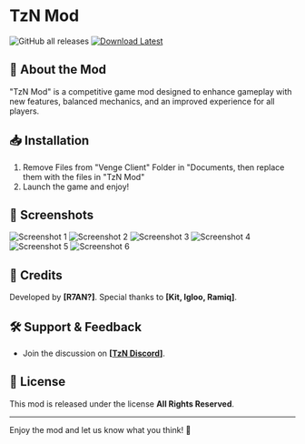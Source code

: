 # **TzN Mod**

![GitHub all releases](https://img.shields.io/github/downloads/R7ANBTWTTV/TzN-Venge-Mod/total)
[![Download Latest](https://img.shields.io/github/v/release/R7ANBTWTTV/TzN-Venge-Mod?label=Download%20Latest)](https://github.com/R7ANBTWTTV/TzN-Venge-Mod/releases/tag/VengeTzNMod0.7)

## **📌 About the Mod**
"TzN Mod" is a competitive game mod designed to enhance gameplay with new features, balanced mechanics, and an improved experience for all players.

## **📥 Installation**
1. Remove Files from "Venge Client" Folder in "Documents, then replace them with the files in "TzN Mod"
2. Launch the game and enjoy!

## **📸 Screenshots**
![Screenshot 1](https://cdn.discordapp.com/attachments/1285347840482217995/1356048134840647831/image.png?ex=67eb25bd&is=67e9d43d&hm=102c991d2807ddedbb16635fdf3a111b15a2099e166ecbb828d5e12411c15cda&)
![Screenshot 2](https://cdn.discordapp.com/attachments/1285347840482217995/1356048135235043550/image.png?ex=67eb25bd&is=67e9d43d&hm=6a3d5267d9e6ba8d1f742d16bad01f6e7cc266ff38d5f4ed74741ff9c8c2dc3f&)
![Screenshot 3](https://cdn.discordapp.com/attachments/1285347840482217995/1356048135863930941/image.png?ex=67eb25bd&is=67e9d43d&hm=93ceab4f1ff0319c883781b838c0c77e32a4d6ff42cbc9d74509b8c00e147aa7&)
![Screenshot 4](https://cdn.discordapp.com/attachments/1285347840482217995/1356048136446935162/image.png?ex=67eb25bd&is=67e9d43d&hm=6eb3f81829372686b0194ac554c7a6c7d12886b5fea341751fe1366c9dfc5282&)
![Screenshot 5](https://cdn.discordapp.com/attachments/1285347840482217995/1356048137285931249/image.png?ex=67eb25be&is=67e9d43e&hm=7f76f7f075f499f7f85b6988b5601eddb3f35b96c85855f6fc7af8487d4eabb6&)
![Screenshot 6](https://cdn.discordapp.com/attachments/1285347840482217995/1356048137806020790/image.png?ex=67eb25be&is=67e9d43e&hm=21ad2ed79f912e84c22d51e97669f3953f74bec37d415552b99d9b5f78b1e633&)

## **📄 Credits**
Developed by **[R7AN?]**.
Special thanks to **[Kit, Igloo, Ramiq]**.

## **🛠 Support & Feedback**
- Join the discussion on **[[TzN Discord](https://discord.gg/GpU2D77Yxb)]**.

## **📜 License**
This mod is released under the license **All Rights Reserved**.

---
Enjoy the mod and let us know what you think! 🚀

